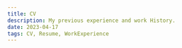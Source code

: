 ```yaml
---
title: CV 
description: My previous experience and work History. 
date: 2023-04-17
tags: CV, Resume, WorkExperience
---
```



